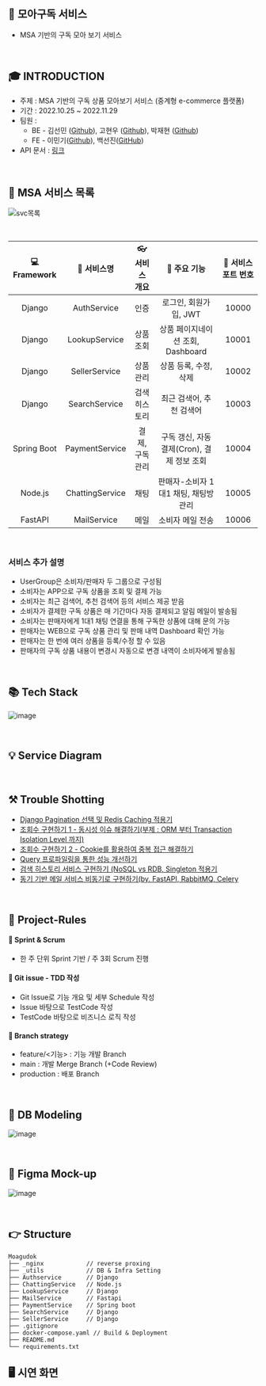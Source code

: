 ## 📢 모아구독 서비스
- MSA 기반의 구독 모아 보기 서비스

<br>

## 🎓 INTRODUCTION
- 주제 : MSA 기반의 구독 상품 모아보기 서비스 (중계형 e-commerce 플랫폼)
- 기간 : 2022.10.25 ~ 2022.11.29
- 팀원 : 
  - BE - 김선민 ([Github](https://github.com/SeonminKim1)), 고현우 ([Github](https://github.com/khw7876)), 박재현 ([Github](https://github.com/Aeius))     
  - FE - 이민기([Github](https://github.com/coddy083)), 백선진([GitHub](https://github.com/tjswls5000))
- API 문서 : [링크](https://www.notion.so/c038c6b9accc4de4ac55323097d3bad5)

<br>   

## 🎁 MSA 서비스 목록
![svc목록](https://user-images.githubusercontent.com/33525798/204617968-3bb901b2-1aae-4962-a408-bc9c2d7599c9.png)

<br>

| :computer: Framework  | 🎉 서비스명 | 👓 서비스 개요 | 🧱 주요 기능 |🔑 서비스 포트 번호 |
| :---: | :---: | :---: | :---: | :---: |
| Django  | AuthService  | 인증  | 로그인, 회원가입, JWT  | 10000  |
| Django  | LookupService  | 상품 조회  | 상품 페이지네이션 조회, Dashboard  | 10001  |
| Django  | SellerService  | 상품 관리  | 상품 등록, 수정, 삭제  | 10002  |
| Django  | SearchService  | 검색 히스토리  | 최근 검색어, 추천 검색어 | 10003  |
| Spring Boot  | PaymentService  | 결제, 구독 관리  | 구독 갱신, 자동 결제(Cron), 결제 정보 조회  | 10004  |
| Node.js  | ChattingService  | 채팅  | 판매자-소비자 1대1 채팅, 채팅방 관리  | 10005  |
| FastAPI  | MailService  | 메일  | 소비자 메일 전송  | 10006  |

<br>

### 서비스 추가 설명
- UserGroup은 소비자/판매자 두 그룹으로 구성됨
- 소비자는 APP으로 구독 상품을 조회 및 결제 가능
- 소비자는 최근 검색어, 추천 검색어 등의 서비스 제공 받음
- 소비자가 결제한 구독 상품은 매 기간마다 자동 결제되고 알림 메일이 발송됨
- 소비자는 판매자에게 1대1 채팅 연결을 통해 구독한 상품에 대해 문의 가능
- 판매자는 WEB으로 구독 상품 관리 및 판매 내역 Dashboard 확인 가능
- 판매자는 한 번에 여러 상품을 등록/수정 할 수 있음
- 판매자의 구독 상품 내용이 변경시 자동으로 변경 내역이 소비자에게 발송됨

<br>

## 📚 Tech Stack
![image](https://user-images.githubusercontent.com/33525798/204652929-14d6a890-f067-4d65-afad-8e90f245aeca.png)

<br>

## 💡 Service Diagram



<br>

## ⚒ Trouble Shotting
- [Django Pagination 선택 및 Redis Caching 적용기](https://yubi5050.tistory.com/220)
- [조회수 구현하기 1 - 동시성 이슈 해결하기(부제 : ORM 부터 Transaction Isolation Level 까지)](https://yubi5050.tistory.com/221)
- [조회수 구현하기 2 - Cookie를 활용하여 중복 접근 해결하기](https://yubi5050.tistory.com/222)
- [Query 프로파일링을 통한 성능 개선하기](https://yubi5050.tistory.com/223)
- [검색 히스토리 서비스 구현하기 (NoSQL vs RDB, Singleton 적용기](https://yubi5050.tistory.com/225)
- [동기 기반 메일 서비스 비동기로 구현하기(by. FastAPI, RabbitMQ, Celery](https://yubi5050.tistory.com/227)


<br>

## :handshake: Project-Rules
#### 🎉 Sprint & Scrum
- 한 주 단위 Sprint 기반 / 주 3회 Scrum 진행
#### 🎉 Git issue - TDD 작성
- Git Issue로 기능 개요 및 세부 Schedule 작성
- Issue 바탕으로 TestCode 작성
- TestCode 바탕으로 비즈니스 로직 작성
#### 🎉 Branch strategy
- feature/<기능> : 기능 개발 Branch
- main : 개발 Merge Branch (+Code Review)
- production : 배포 Branch

<br>

## 🚞 DB Modeling
![image](https://user-images.githubusercontent.com/33525798/204657362-0fd8e6ad-1e00-47c6-bbb3-dc27a7220c6f.png)


<br>

## 🚞 Figma Mock-up
![image](https://user-images.githubusercontent.com/87006912/204208509-3ec4cdc2-8e77-483a-a00a-155fbba359c9.png)


<br>

## 👉 Structure
```
Moagudok
├── _nginx            // reverse proxing
├── _utils            // DB & Infra Setting
├── Authservice       // Django        
├── ChattingService   // Node.js   
├── LookupService     // Django
├── MailService       // Fastapi
├── PaymentService    // Spring boot
├── SearchService     // Django
├── SellerService     // Django
├── .gitignore
├── docker-compose.yaml // Build & Deployment
├── README.md        
└── requirements.txt
```


## 🖥 시연 화면
